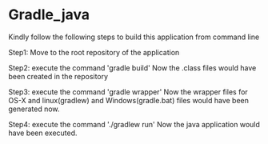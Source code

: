# Gradle_java

Kindly follow the following steps to build this application from command line

Step1:
Move to the root repository of the application

Step2:
execute the command 'gradle build'
Now the .class files would have been created in the repository

Step3:
execute the command 'gradle wrapper'
Now the wrapper files for OS-X and linux(gradlew) and Windows(gradle.bat) files would have been generated now.

Step4:
execute the command './gradlew run'
Now the java application would have been executed.
